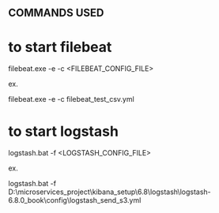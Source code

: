 ## COMMANDS USED

# to start filebeat

filebeat.exe -e -c <FILEBEAT_CONFIG_FILE>

ex.

filebeat.exe -e -c filebeat_test_csv.yml


# to start logstash

logstash.bat -f <LOGSTASH_CONFIG_FILE>

ex.

logstash.bat -f D:\microservices_project\kibana_setup\6.8\logstash\logstash-6.8.0_book\config\logstash_send_s3.yml

